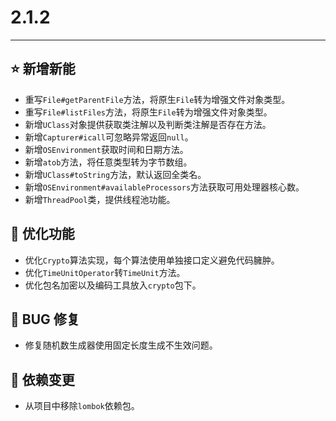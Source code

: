 # 2.1.2

---------------------

## ⭐ 新增新能

- 重写`File#getParentFile`方法，将原生`File`转为增强文件对象类型。
- 重写`File#listFiles`方法，将原生`File`转为增强文件对象类型。
- 新增`UClass`对象提供获取类注解以及判断类注解是否存在方法。
- 新增`Capturer#icall`可忽略异常返回`null`。
- 新增`OSEnvironment`获取时间和日期方法。
- 新增`atob`方法，将任意类型转为字节数组。
- 新增`UClass#toString`方法，默认返回全类名。
- 新增`OSEnvironment#availableProcessors`方法获取可用处理器核心数。
- 新增`ThreadPool`类，提供线程池功能。

## 👻 优化功能

- 优化`Crypto`算法实现，每个算法使用单独接口定义避免代码臃肿。
- 优化`TimeUnitOperator`转`TimeUnit`方法。
- 优化包名加密以及编码工具放入`crypto`包下。

## 🐞 BUG 修复

- 修复随机数生成器使用固定长度生成不生效问题。

## 🔨 依赖变更

- 从项目中移除`lombok`依赖包。